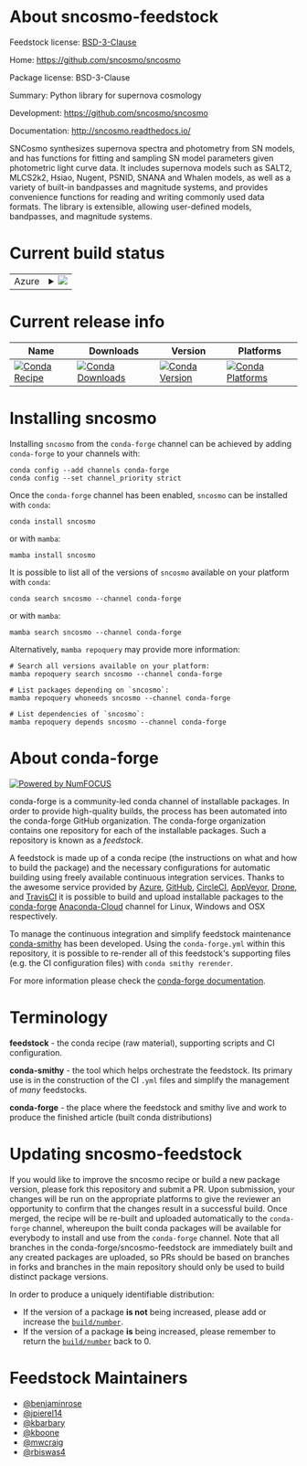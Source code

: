 About sncosmo-feedstock
=======================

Feedstock license: [BSD-3-Clause](https://github.com/conda-forge/sncosmo-feedstock/blob/main/LICENSE.txt)

Home: https://github.com/sncosmo/sncosmo

Package license: BSD-3-Clause

Summary: Python library for supernova cosmology

Development: https://github.com/sncosmo/sncosmo

Documentation: http://sncosmo.readthedocs.io/

SNCosmo synthesizes supernova spectra and photometry from SN models,
and has functions for fitting and sampling SN model parameters given
photometric light curve data. It includes supernova models such as SALT2,
MLCS2k2, Hsiao, Nugent, PSNID, SNANA and Whalen models, as well as a
variety of built-in bandpasses and magnitude systems, and provides
convenience functions for reading and writing commonly used data formats.
The library is extensible, allowing user-defined models, bandpasses,
and magnitude systems.


Current build status
====================


<table>
    
  <tr>
    <td>Azure</td>
    <td>
      <details>
        <summary>
          <a href="https://dev.azure.com/conda-forge/feedstock-builds/_build/latest?definitionId=4924&branchName=main">
            <img src="https://dev.azure.com/conda-forge/feedstock-builds/_apis/build/status/sncosmo-feedstock?branchName=main">
          </a>
        </summary>
        <table>
          <thead><tr><th>Variant</th><th>Status</th></tr></thead>
          <tbody><tr>
              <td>linux_64_numpy1.22python3.10.____cpython</td>
              <td>
                <a href="https://dev.azure.com/conda-forge/feedstock-builds/_build/latest?definitionId=4924&branchName=main">
                  <img src="https://dev.azure.com/conda-forge/feedstock-builds/_apis/build/status/sncosmo-feedstock?branchName=main&jobName=linux&configuration=linux%20linux_64_numpy1.22python3.10.____cpython" alt="variant">
                </a>
              </td>
            </tr><tr>
              <td>linux_64_numpy1.22python3.8.____cpython</td>
              <td>
                <a href="https://dev.azure.com/conda-forge/feedstock-builds/_build/latest?definitionId=4924&branchName=main">
                  <img src="https://dev.azure.com/conda-forge/feedstock-builds/_apis/build/status/sncosmo-feedstock?branchName=main&jobName=linux&configuration=linux%20linux_64_numpy1.22python3.8.____cpython" alt="variant">
                </a>
              </td>
            </tr><tr>
              <td>linux_64_numpy1.22python3.9.____73_pypy</td>
              <td>
                <a href="https://dev.azure.com/conda-forge/feedstock-builds/_build/latest?definitionId=4924&branchName=main">
                  <img src="https://dev.azure.com/conda-forge/feedstock-builds/_apis/build/status/sncosmo-feedstock?branchName=main&jobName=linux&configuration=linux%20linux_64_numpy1.22python3.9.____73_pypy" alt="variant">
                </a>
              </td>
            </tr><tr>
              <td>linux_64_numpy1.22python3.9.____cpython</td>
              <td>
                <a href="https://dev.azure.com/conda-forge/feedstock-builds/_build/latest?definitionId=4924&branchName=main">
                  <img src="https://dev.azure.com/conda-forge/feedstock-builds/_apis/build/status/sncosmo-feedstock?branchName=main&jobName=linux&configuration=linux%20linux_64_numpy1.22python3.9.____cpython" alt="variant">
                </a>
              </td>
            </tr><tr>
              <td>linux_64_numpy1.23python3.11.____cpython</td>
              <td>
                <a href="https://dev.azure.com/conda-forge/feedstock-builds/_build/latest?definitionId=4924&branchName=main">
                  <img src="https://dev.azure.com/conda-forge/feedstock-builds/_apis/build/status/sncosmo-feedstock?branchName=main&jobName=linux&configuration=linux%20linux_64_numpy1.23python3.11.____cpython" alt="variant">
                </a>
              </td>
            </tr><tr>
              <td>osx_64_numpy1.22python3.10.____cpython</td>
              <td>
                <a href="https://dev.azure.com/conda-forge/feedstock-builds/_build/latest?definitionId=4924&branchName=main">
                  <img src="https://dev.azure.com/conda-forge/feedstock-builds/_apis/build/status/sncosmo-feedstock?branchName=main&jobName=osx&configuration=osx%20osx_64_numpy1.22python3.10.____cpython" alt="variant">
                </a>
              </td>
            </tr><tr>
              <td>osx_64_numpy1.22python3.8.____cpython</td>
              <td>
                <a href="https://dev.azure.com/conda-forge/feedstock-builds/_build/latest?definitionId=4924&branchName=main">
                  <img src="https://dev.azure.com/conda-forge/feedstock-builds/_apis/build/status/sncosmo-feedstock?branchName=main&jobName=osx&configuration=osx%20osx_64_numpy1.22python3.8.____cpython" alt="variant">
                </a>
              </td>
            </tr><tr>
              <td>osx_64_numpy1.22python3.9.____73_pypy</td>
              <td>
                <a href="https://dev.azure.com/conda-forge/feedstock-builds/_build/latest?definitionId=4924&branchName=main">
                  <img src="https://dev.azure.com/conda-forge/feedstock-builds/_apis/build/status/sncosmo-feedstock?branchName=main&jobName=osx&configuration=osx%20osx_64_numpy1.22python3.9.____73_pypy" alt="variant">
                </a>
              </td>
            </tr><tr>
              <td>osx_64_numpy1.22python3.9.____cpython</td>
              <td>
                <a href="https://dev.azure.com/conda-forge/feedstock-builds/_build/latest?definitionId=4924&branchName=main">
                  <img src="https://dev.azure.com/conda-forge/feedstock-builds/_apis/build/status/sncosmo-feedstock?branchName=main&jobName=osx&configuration=osx%20osx_64_numpy1.22python3.9.____cpython" alt="variant">
                </a>
              </td>
            </tr><tr>
              <td>osx_64_numpy1.23python3.11.____cpython</td>
              <td>
                <a href="https://dev.azure.com/conda-forge/feedstock-builds/_build/latest?definitionId=4924&branchName=main">
                  <img src="https://dev.azure.com/conda-forge/feedstock-builds/_apis/build/status/sncosmo-feedstock?branchName=main&jobName=osx&configuration=osx%20osx_64_numpy1.23python3.11.____cpython" alt="variant">
                </a>
              </td>
            </tr><tr>
              <td>osx_arm64_numpy1.22python3.10.____cpython</td>
              <td>
                <a href="https://dev.azure.com/conda-forge/feedstock-builds/_build/latest?definitionId=4924&branchName=main">
                  <img src="https://dev.azure.com/conda-forge/feedstock-builds/_apis/build/status/sncosmo-feedstock?branchName=main&jobName=osx&configuration=osx%20osx_arm64_numpy1.22python3.10.____cpython" alt="variant">
                </a>
              </td>
            </tr><tr>
              <td>osx_arm64_numpy1.22python3.8.____cpython</td>
              <td>
                <a href="https://dev.azure.com/conda-forge/feedstock-builds/_build/latest?definitionId=4924&branchName=main">
                  <img src="https://dev.azure.com/conda-forge/feedstock-builds/_apis/build/status/sncosmo-feedstock?branchName=main&jobName=osx&configuration=osx%20osx_arm64_numpy1.22python3.8.____cpython" alt="variant">
                </a>
              </td>
            </tr><tr>
              <td>osx_arm64_numpy1.22python3.9.____cpython</td>
              <td>
                <a href="https://dev.azure.com/conda-forge/feedstock-builds/_build/latest?definitionId=4924&branchName=main">
                  <img src="https://dev.azure.com/conda-forge/feedstock-builds/_apis/build/status/sncosmo-feedstock?branchName=main&jobName=osx&configuration=osx%20osx_arm64_numpy1.22python3.9.____cpython" alt="variant">
                </a>
              </td>
            </tr><tr>
              <td>osx_arm64_numpy1.23python3.11.____cpython</td>
              <td>
                <a href="https://dev.azure.com/conda-forge/feedstock-builds/_build/latest?definitionId=4924&branchName=main">
                  <img src="https://dev.azure.com/conda-forge/feedstock-builds/_apis/build/status/sncosmo-feedstock?branchName=main&jobName=osx&configuration=osx%20osx_arm64_numpy1.23python3.11.____cpython" alt="variant">
                </a>
              </td>
            </tr><tr>
              <td>win_64_numpy1.22python3.10.____cpython</td>
              <td>
                <a href="https://dev.azure.com/conda-forge/feedstock-builds/_build/latest?definitionId=4924&branchName=main">
                  <img src="https://dev.azure.com/conda-forge/feedstock-builds/_apis/build/status/sncosmo-feedstock?branchName=main&jobName=win&configuration=win%20win_64_numpy1.22python3.10.____cpython" alt="variant">
                </a>
              </td>
            </tr><tr>
              <td>win_64_numpy1.22python3.8.____cpython</td>
              <td>
                <a href="https://dev.azure.com/conda-forge/feedstock-builds/_build/latest?definitionId=4924&branchName=main">
                  <img src="https://dev.azure.com/conda-forge/feedstock-builds/_apis/build/status/sncosmo-feedstock?branchName=main&jobName=win&configuration=win%20win_64_numpy1.22python3.8.____cpython" alt="variant">
                </a>
              </td>
            </tr><tr>
              <td>win_64_numpy1.22python3.9.____73_pypy</td>
              <td>
                <a href="https://dev.azure.com/conda-forge/feedstock-builds/_build/latest?definitionId=4924&branchName=main">
                  <img src="https://dev.azure.com/conda-forge/feedstock-builds/_apis/build/status/sncosmo-feedstock?branchName=main&jobName=win&configuration=win%20win_64_numpy1.22python3.9.____73_pypy" alt="variant">
                </a>
              </td>
            </tr><tr>
              <td>win_64_numpy1.22python3.9.____cpython</td>
              <td>
                <a href="https://dev.azure.com/conda-forge/feedstock-builds/_build/latest?definitionId=4924&branchName=main">
                  <img src="https://dev.azure.com/conda-forge/feedstock-builds/_apis/build/status/sncosmo-feedstock?branchName=main&jobName=win&configuration=win%20win_64_numpy1.22python3.9.____cpython" alt="variant">
                </a>
              </td>
            </tr><tr>
              <td>win_64_numpy1.23python3.11.____cpython</td>
              <td>
                <a href="https://dev.azure.com/conda-forge/feedstock-builds/_build/latest?definitionId=4924&branchName=main">
                  <img src="https://dev.azure.com/conda-forge/feedstock-builds/_apis/build/status/sncosmo-feedstock?branchName=main&jobName=win&configuration=win%20win_64_numpy1.23python3.11.____cpython" alt="variant">
                </a>
              </td>
            </tr>
          </tbody>
        </table>
      </details>
    </td>
  </tr>
</table>

Current release info
====================

| Name | Downloads | Version | Platforms |
| --- | --- | --- | --- |
| [![Conda Recipe](https://img.shields.io/badge/recipe-sncosmo-green.svg)](https://anaconda.org/conda-forge/sncosmo) | [![Conda Downloads](https://img.shields.io/conda/dn/conda-forge/sncosmo.svg)](https://anaconda.org/conda-forge/sncosmo) | [![Conda Version](https://img.shields.io/conda/vn/conda-forge/sncosmo.svg)](https://anaconda.org/conda-forge/sncosmo) | [![Conda Platforms](https://img.shields.io/conda/pn/conda-forge/sncosmo.svg)](https://anaconda.org/conda-forge/sncosmo) |

Installing sncosmo
==================

Installing `sncosmo` from the `conda-forge` channel can be achieved by adding `conda-forge` to your channels with:

```
conda config --add channels conda-forge
conda config --set channel_priority strict
```

Once the `conda-forge` channel has been enabled, `sncosmo` can be installed with `conda`:

```
conda install sncosmo
```

or with `mamba`:

```
mamba install sncosmo
```

It is possible to list all of the versions of `sncosmo` available on your platform with `conda`:

```
conda search sncosmo --channel conda-forge
```

or with `mamba`:

```
mamba search sncosmo --channel conda-forge
```

Alternatively, `mamba repoquery` may provide more information:

```
# Search all versions available on your platform:
mamba repoquery search sncosmo --channel conda-forge

# List packages depending on `sncosmo`:
mamba repoquery whoneeds sncosmo --channel conda-forge

# List dependencies of `sncosmo`:
mamba repoquery depends sncosmo --channel conda-forge
```


About conda-forge
=================

[![Powered by
NumFOCUS](https://img.shields.io/badge/powered%20by-NumFOCUS-orange.svg?style=flat&colorA=E1523D&colorB=007D8A)](https://numfocus.org)

conda-forge is a community-led conda channel of installable packages.
In order to provide high-quality builds, the process has been automated into the
conda-forge GitHub organization. The conda-forge organization contains one repository
for each of the installable packages. Such a repository is known as a *feedstock*.

A feedstock is made up of a conda recipe (the instructions on what and how to build
the package) and the necessary configurations for automatic building using freely
available continuous integration services. Thanks to the awesome service provided by
[Azure](https://azure.microsoft.com/en-us/services/devops/), [GitHub](https://github.com/),
[CircleCI](https://circleci.com/), [AppVeyor](https://www.appveyor.com/),
[Drone](https://cloud.drone.io/welcome), and [TravisCI](https://travis-ci.com/)
it is possible to build and upload installable packages to the
[conda-forge](https://anaconda.org/conda-forge) [Anaconda-Cloud](https://anaconda.org/)
channel for Linux, Windows and OSX respectively.

To manage the continuous integration and simplify feedstock maintenance
[conda-smithy](https://github.com/conda-forge/conda-smithy) has been developed.
Using the ``conda-forge.yml`` within this repository, it is possible to re-render all of
this feedstock's supporting files (e.g. the CI configuration files) with ``conda smithy rerender``.

For more information please check the [conda-forge documentation](https://conda-forge.org/docs/).

Terminology
===========

**feedstock** - the conda recipe (raw material), supporting scripts and CI configuration.

**conda-smithy** - the tool which helps orchestrate the feedstock.
                   Its primary use is in the construction of the CI ``.yml`` files
                   and simplify the management of *many* feedstocks.

**conda-forge** - the place where the feedstock and smithy live and work to
                  produce the finished article (built conda distributions)


Updating sncosmo-feedstock
==========================

If you would like to improve the sncosmo recipe or build a new
package version, please fork this repository and submit a PR. Upon submission,
your changes will be run on the appropriate platforms to give the reviewer an
opportunity to confirm that the changes result in a successful build. Once
merged, the recipe will be re-built and uploaded automatically to the
`conda-forge` channel, whereupon the built conda packages will be available for
everybody to install and use from the `conda-forge` channel.
Note that all branches in the conda-forge/sncosmo-feedstock are
immediately built and any created packages are uploaded, so PRs should be based
on branches in forks and branches in the main repository should only be used to
build distinct package versions.

In order to produce a uniquely identifiable distribution:
 * If the version of a package **is not** being increased, please add or increase
   the [``build/number``](https://docs.conda.io/projects/conda-build/en/latest/resources/define-metadata.html#build-number-and-string).
 * If the version of a package **is** being increased, please remember to return
   the [``build/number``](https://docs.conda.io/projects/conda-build/en/latest/resources/define-metadata.html#build-number-and-string)
   back to 0.

Feedstock Maintainers
=====================

* [@benjaminrose](https://github.com/benjaminrose/)
* [@jpierel14](https://github.com/jpierel14/)
* [@kbarbary](https://github.com/kbarbary/)
* [@kboone](https://github.com/kboone/)
* [@mwcraig](https://github.com/mwcraig/)
* [@rbiswas4](https://github.com/rbiswas4/)

